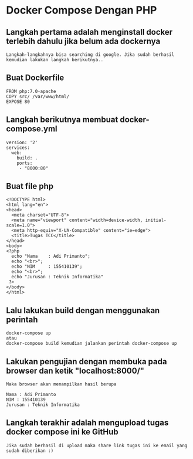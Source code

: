 # Docker Compose Dengan PHP

## Langkah pertama adalah menginstall docker terlebih dahulu jika belum ada dockernya
```Langkah-langkahnya bisa searching di google. Jika sudah berhasil kemudian lakukan langkah berikutnya..```

## Buat Dockerfile
```
FROM php:7.0-apache
COPY src/ /var/www/html/
EXPOSE 80
```

## Langkah berikutnya membuat docker-compose.yml
```
version: '2'
services:
  web:
    build: .
    ports:
     - "8000:80"
```

## Buat file php
```
<!DOCTYPE html>
<html lang="en">
<head>
  <meta charset="UTF-8">
  <meta name="viewport" content="width=device-width, initial-scale=1.0">
  <meta http-equiv="X-UA-Compatible" content="ie=edge">
  <title>Tugas TCC</title>
</head>
<body>
<?php
  echo "Nama    : Adi Primanto";
  echo "<br>";
  echo "NIM     : 155410139";
  echo "<br>";
  echo "Jurusan : Teknik Informatika"
 ?>
</body>
</html>
```

## Lalu lakukan build dengan menggunakan perintah
```
docker-compose up 
atau
docker-compose build kemudian jalankan perintah docker-compose up
```

## Lakukan pengujian dengan membuka pada browser dan ketik "localhost:8000/"
```Maka browser akan menampilkan hasil berupa```
```
Nama : Adi Primanto
NIM : 155410139
Jurusan : Teknik Informatika
```

## Langkah terakhir adalah mengupload tugas docker compose ini ke GitHub
```Jika sudah berhasil di upload maka share link tugas ini ke email yang sudah diberikan :)```
